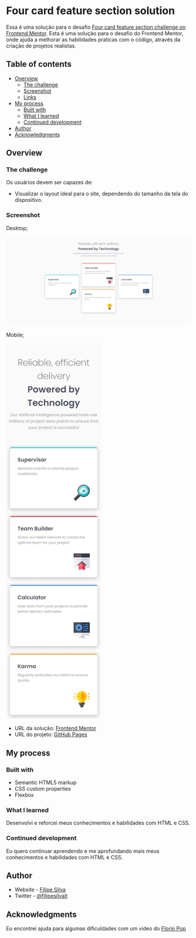 # Four card feature section solution

Essa é uma solução para o desafio [Four card feature section challenge on Frontend Mentor](https://www.frontendmentor.io/challenges/four-card-feature-section-weK1eFYK). Esta é uma solução para o desafio do Frontend Mentor, onde ajuda a melhorar as habilidades praticas com o código, através da criação de projetos realistas.

## Table of contents

- [Overview](#overview)
  - [The challenge](#the-challenge)
  - [Screenshot](#screenshot)
  - [Links](#links)
- [My process](#my-process)
  - [Built with](#built-with)
  - [What I learned](#what-i-learned)
  - [Continued development](#continued-development)
- [Author](#author)
- [Acknowledgments](#acknowledgments)

## Overview

### The challenge

Os usuários devem ser capazes de:

- Visualizar o layout ideal para o site, dependendo do tamanho da tela do dispositivo.

### Screenshot

Desktop;

![Desktop](assets/design/screenshotdesktop.jpeg)

Mobile;

![Mobile](assets/design/screenshotmobile.jpeg)

- URL da solução: [Frontend Mentor](https://www.frontendmentor.io/solutions/columns-with-display-flex-flex-wrap-and-transform-lXdFtd-luM)
- URL do projeto: [GitHub Pages](https://github.com/filipesilvait/four-card-feature-section-master)

## My process

### Built with

- Semantic HTML5 markup
- CSS custom properties
- Flexbox

### What I learned

Desenvolvi e reforcei meus conhecimentos e habilidades com HTML e CSS.

### Continued development

Eu quero continuar aprendendo e me aprofundando mais meus conhecimentos e habilidades com HTML e CSS.

## Author

- Website - [Filipe Silva](https://www.linkedin.com/in/filipesilvait/)
- Twitter - [@filipesilvait](https://twitter.com/filipesilvait)

## Acknowledgments

Eu encontrei ajuda para algumas dificuldades com um video do [Florin Pop](https://www.linkedin.com/in/florinpop17/)
